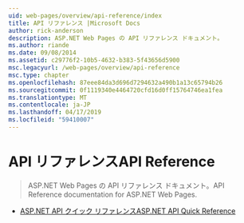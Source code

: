 ```yaml
---
uid: web-pages/overview/api-reference/index
title: API リファレンス |Microsoft Docs
author: rick-anderson
description: ASP.NET Web Pages の API リファレンス ドキュメント。
ms.author: riande
ms.date: 09/08/2014
ms.assetid: c29776f2-10b5-4632-b383-5f43656d5900
msc.legacyurl: /web-pages/overview/api-reference
msc.type: chapter
ms.openlocfilehash: 87eee84da3d696d7294632a490b1a13c65794b26
ms.sourcegitcommit: 0f1119340e4464720cfd16d0ff15764746ea1fea
ms.translationtype: MT
ms.contentlocale: ja-JP
ms.lasthandoff: 04/17/2019
ms.locfileid: "59410007"
---
```

# <a name="api-reference"></a><span data-ttu-id="9d2f0-103">API リファレンス</span><span class="sxs-lookup"><span data-stu-id="9d2f0-103">API Reference</span></span>

> <span data-ttu-id="9d2f0-104">ASP.NET Web Pages の API リファレンス ドキュメント。</span><span class="sxs-lookup"><span data-stu-id="9d2f0-104">API Reference documentation for ASP.NET Web Pages.</span></span>


- [<span data-ttu-id="9d2f0-105">ASP.NET API クイック リファレンス</span><span class="sxs-lookup"><span data-stu-id="9d2f0-105">ASP.NET API Quick Reference</span></span>](asp-net-web-pages-api-reference.md)
